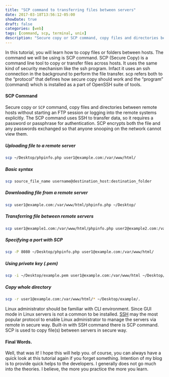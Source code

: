 ```yaml
---
title: "SCP command to transferring files between servers"
date: 2017-03-18T13:56:12-05:00
showDate: true
draft: false
categories: [web]
tags: [command, scp, terminal, unix]
description: "Secure copy or SCP command, copy files and directories between remote hosts without starting an FTP session or logging into the remote systems explicitly"
---
```


In this tutorial, you will learn how to copy files or folders between hosts. The command we will be using is SCP command. SCP (Secure Copy) is a command line tool to copy or transfer files across hosts. It uses the same kind of security mechanism like the ssh program. Infact it uses an ssh connection in the background to perform the file transfer. scp refers both to the “protocol” that defines how secure copy should work and the “program” (command) which is installed as a part of OpenSSH suite of tools.

#### SCP Command
Secure copy or `SCP` command, copy files and directories between remote hosts without starting an FTP session or logging into the remote systems explicitly. The SCP command uses SSH to transfer data, so it requires a password or passphrase for authentication. SCP encrypts both the file and any passwords exchanged so that anyone snooping on the network cannot view them.

##### Uploading file to a remote server
```sh 
scp ~/Desktop/phpinfo.php user1@example.com:/var/www/html/
```

##### Basic syntax
```sh
scp source_file_name username@destination_host:destination_folder
```

##### Downloading file from a remote server

```sh
scp user1@example.com:/var/www/html/phpinfo.php ~/Desktop/
```

##### Transferring file between remote servers
   
```sh
scp user1@example1.com:/var/www/html/phpinfo.php user2@example2.com:/var/www/html/
```
   
##### Specifying a port with SCP

```sh
scp -P 8080 ~/Desktop/phpinfo.php user1@example.com:/var/www/html/
```
      
##### Using private key (.pem)

```sh
scp -i ~/Desktop/example.pem user1@example.com:/var/www/html ~/Desktop/.
```
      
##### Copy whole directory

```sh
scp -r user1@example.com:/var/www/html/* ~/Desktop/example/.
```
      
Linux administrator should be familiar with CLI environment. Since GUI mode in Linux servers is not a common to be installed. [SSH](/ssh-config-file-rescue/) may the most popular protocol to enable Linux administrator to manage the servers via remote in secure way. Built-in with SSH command there is SCP command. SCP is used to copy file(s) between servers in secure way.

#### Final Words.

Well, that was it! I hope this will help you. of course, you can always have a quick look at this tutorial again if you forget something. Intention of my blog is to provide quick helps to the developers. I generally does not go much into the theories. I believe, the more you practice the more you learn.